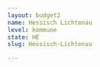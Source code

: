 ```yaml
---
layout: budget2
name: Hessisch Lichtenau
level: kommune
state: HE
slug: Hessisch-Lichtenau

---
```



